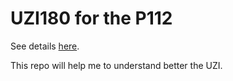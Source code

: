 # UZI180 for the P112

See details [here](http://p112.sourceforge.net/index.php?uzi180).

This repo will help me to understand better the UZI.

